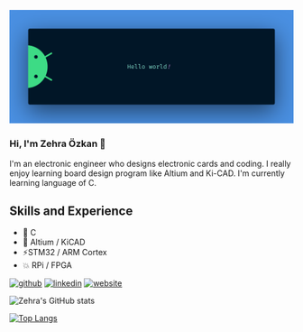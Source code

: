 ![Hardware-Design Engineer](https://github.com/zhrzkn/zhrzkn/blob/main/banner.png)



### Hi, I'm Zehra Özkan 👋

I'm an electronic engineer who designs electronic cards and coding. I really enjoy learning board design program like Altium and Ki-CAD. I'm currently learning language of C.

## Skills and Experience 
* 🔭 C
* 🌟 Altium / KiCAD
* ⚡STM32 / ARM Cortex  
* 💥 RPi / FPGA
 



[<img src='https://cdn.jsdelivr.net/npm/simple-icons@3.0.1/icons/github.svg' alt='github' height='40'>](https://github.com/zhrzkn)  [<img src='https://cdn.jsdelivr.net/npm/simple-icons@3.0.1/icons/linkedin.svg' alt='linkedin' height='40'>](https://www.linkedin.com/in/zehra-ozkan/) [<img src='https://cdn.jsdelivr.net/npm/simple-icons@3.0.1/icons/icloud.svg' alt='website' height='40'>](https://electronics.stackexchange.com/users/307423/zehra) 



![Zehra's GitHub stats](https://github-readme-stats.vercel.app/api?username=zhrzkn&theme=radical&show_icons=true)


[![Top Langs](https://github-readme-stats.vercel.app/api/top-langs/?username=zhrzkn&theme=radical&show_icons=true&layout=compact)](https://github.com/anuraghazra/github-readme-stats)




